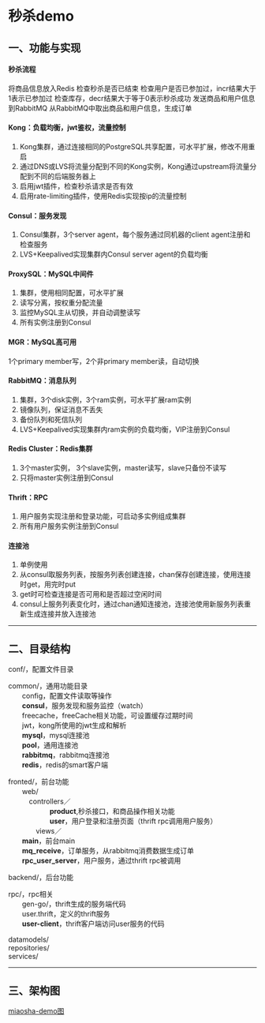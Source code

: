 # 秒杀demo

## 一、功能与实现

#### 秒杀流程
将商品信息放入Redis
检查秒杀是否已结束
检查用户是否已参加过，incr结果大于1表示已参加过
检查库存，decr结果大于等于0表示秒杀成功
发送商品和用户信息到RabbitMQ
从RabbitMQ中取出商品和用户信息，生成订单


#### Kong：负载均衡，jwt鉴权，流量控制
1. Kong集群，通过连接相同的PostgreSQL共享配置，可水平扩展，修改不用重启
2. 通过DNS或LVS将流量分配到不同的Kong实例，Kong通过upstream将流量分配到不同的后端服务器上
3. 启用jwt插件，检查秒杀请求是否有效
4. 启用rate-limiting插件，使用Redis实现按ip的流量控制


#### Consul：服务发现
1. Consul集群，3个server agent，每个服务通过同机器的client agent注册和检查服务
2. LVS+Keepalived实现集群内Consul server agent的负载均衡

#### ProxySQL：MySQL中间件
1. 集群，使用相同配置，可水平扩展
2. 读写分离，按权重分配流量
3. 监控MySQL主从切换，并自动调整读写
4. 所有实例注册到Consul


#### MGR：MySQL高可用
1个primary member写，2个非primary member读，自动切换


#### RabbitMQ：消息队列
1. 集群，3个disk实例，3个ram实例，可水平扩展ram实例
2. 镜像队列，保证消息不丢失
3. 备份队列和死信队列
4. LVS+Keepalived实现集群内ram实例的负载均衡，VIP注册到Consul



#### Redis Cluster：Redis集群
1. 3个master实例， 3个slave实例，master读写，slave只备份不读写
2. 只将master实例注册到Consul

#### Thrift：RPC
1. 用户服务实现注册和登录功能，可启动多实例组成集群
2. 所有用户服务实例注册到Consul


#### 连接池
1. 单例使用
2. 从consul取服务列表，按服务列表创建连接，chan保存创建连接，使用连接时get，用完时put
3. get时可检查连接是否可用和是否超过空闲时间
4. consul上服务列表变化时，通过chan通知连接池，连接池使用新服务列表重新生成连接并放入连接池


------------

## 二、目录结构
conf/，配置文件目录

common/，通用功能目录<br>
　　config，配置文件读取等操作<br>
　　**consul**，服务发现和服务监控（watch）<br>
　　freecache，freeCache相关功能，可设置缓存过期时间<br>
　　jwt，kong所使用的jwt生成和解析<br>
　　**mysql**，mysql连接池<br>
　　**pool**，通用连接池<br>
　　**rabbitmq**，rabbitmq连接池<br>
　　**redis**，redis的smart客户端<br>

fronted/，前台功能<br>
　　web/<br>
  　　　controllers／<br>
　　　　　　**product**,秒杀接口，和商品操作相关功能<br>
　　　　　　**user**，用户登录和注册页面（thrift rpc调用用户服务）<br>
　　　　views／<br>
　　**main**，前台main<br>
　　**mq_receive**，订单服务，从rabbitmq消费数据生成订单<br>
　　**rpc_user_server**，用户服务，通过thrift rpc被调用<br>

backend/，后台功能<br>

rpc/，rpc相关<br>
　　gen-go/，thrift生成的服务端代码<br>
　　user.thrift，定义的thrift服务<br>
　　**user-client**，thrift客户端访问user服务的代码<br>

datamodels/<br>
repositories/<br>
services/<br>


------------


## 三、架构图
[miaosha-demo图](https://app.yinxiang.com/shard/s48/nl/27140383/2bca25da-bd09-428e-9d59-65b0b87158d7)








